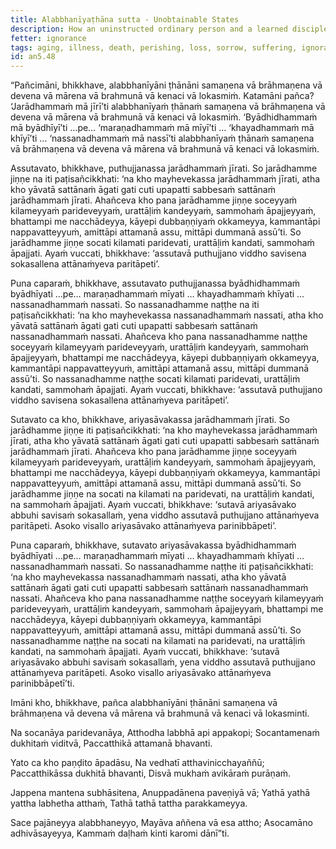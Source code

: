 ```yaml
---
title: Alabbhanīyaṭhāna sutta - Unobtainable States
description: How an uninstructed ordinary person and a learned disciple of the noble ones respond to the five unobtainable states of aging, illness, death, perishing, and loss.
fetter: ignorance
tags: aging, illness, death, perishing, loss, sorrow, suffering, ignorance, wisdom, an, an5
id: an5.48
---
```


“Pañcimāni, bhikkhave, alabbhanīyāni ṭhānāni samaṇena vā brāhmaṇena vā devena vā mārena vā brahmunā vā kenaci vā lokasmiṁ. Katamāni pañca? ‘Jarādhammaṁ mā jīrī’ti alabbhanīyaṁ ṭhānaṁ samaṇena vā brāhmaṇena vā devena vā mārena vā brahmunā vā kenaci vā lokasmiṁ. ‘Byādhidhammaṁ mā byādhīyī’ti …pe… ‘maraṇadhammaṁ mā mīyī’ti … ‘khayadhammaṁ mā khīyī’ti … ‘nassanadhammaṁ mā nassī’ti alabbhanīyaṁ ṭhānaṁ samaṇena vā brāhmaṇena vā devena vā mārena vā brahmunā vā kenaci vā lokasmiṁ.

Assutavato, bhikkhave, puthujjanassa jarādhammaṁ jīrati. So jarādhamme jiṇṇe na iti paṭisañcikkhati: ‘na kho mayhevekassa jarādhammaṁ jīrati, atha kho yāvatā sattānaṁ āgati gati cuti upapatti sabbesaṁ sattānaṁ jarādhammaṁ jīrati. Ahañceva kho pana jarādhamme jiṇṇe soceyyaṁ kilameyyaṁ parideveyyaṁ, urattāḷiṁ kandeyyaṁ, sammohaṁ āpajjeyyaṁ, bhattampi me nacchādeyya, kāyepi dubbaṇṇiyaṁ okkameyya, kammantāpi nappavatteyyuṁ, amittāpi attamanā assu, mittāpi dummanā assū’ti. So jarādhamme jiṇṇe socati kilamati paridevati, urattāḷiṁ kandati, sammohaṁ āpajjati. Ayaṁ vuccati, bhikkhave: ‘assutavā puthujjano viddho savisena sokasallena attānaṁyeva paritāpeti’.

Puna caparaṁ, bhikkhave, assutavato puthujjanassa byādhidhammaṁ byādhīyati …pe… maraṇadhammaṁ mīyati … khayadhammaṁ khīyati … nassanadhammaṁ nassati. So nassanadhamme naṭṭhe na iti paṭisañcikkhati: ‘na kho mayhevekassa nassanadhammaṁ nassati, atha kho yāvatā sattānaṁ āgati gati cuti upapatti sabbesaṁ sattānaṁ nassanadhammaṁ nassati. Ahañceva kho pana nassanadhamme naṭṭhe soceyyaṁ kilameyyaṁ parideveyyaṁ, urattāḷiṁ kandeyyaṁ, sammohaṁ āpajjeyyaṁ, bhattampi me nacchādeyya, kāyepi dubbaṇṇiyaṁ okkameyya, kammantāpi nappavatteyyuṁ, amittāpi attamanā assu, mittāpi dummanā assū’ti. So nassanadhamme naṭṭhe socati kilamati paridevati, urattāḷiṁ kandati, sammohaṁ āpajjati. Ayaṁ vuccati, bhikkhave: ‘assutavā puthujjano viddho savisena sokasallena attānaṁyeva paritāpeti’.

Sutavato ca kho, bhikkhave, ariyasāvakassa jarādhammaṁ jīrati. So jarādhamme jiṇṇe iti paṭisañcikkhati: ‘na kho mayhevekassa jarādhammaṁ jīrati, atha kho yāvatā sattānaṁ āgati gati cuti upapatti sabbesaṁ sattānaṁ jarādhammaṁ jīrati. Ahañceva kho pana jarādhamme jiṇṇe soceyyaṁ kilameyyaṁ parideveyyaṁ, urattāḷiṁ kandeyyaṁ, sammohaṁ āpajjeyyaṁ, bhattampi me nacchādeyya, kāyepi dubbaṇṇiyaṁ okkameyya, kammantāpi nappavatteyyuṁ, amittāpi attamanā assu, mittāpi dummanā assū’ti. So jarādhamme jiṇṇe na socati na kilamati na paridevati, na urattāḷiṁ kandati, na sammohaṁ āpajjati. Ayaṁ vuccati, bhikkhave: ‘sutavā ariyasāvako abbuhi savisaṁ sokasallaṁ, yena viddho assutavā puthujjano attānaṁyeva paritāpeti. Asoko visallo ariyasāvako attānaṁyeva parinibbāpeti’.

Puna caparaṁ, bhikkhave, sutavato ariyasāvakassa byādhidhammaṁ byādhīyati …pe… maraṇadhammaṁ mīyati … khayadhammaṁ khīyati … nassanadhammaṁ nassati. So nassanadhamme naṭṭhe iti paṭisañcikkhati: ‘na kho mayhevekassa nassanadhammaṁ nassati, atha kho yāvatā sattānaṁ āgati gati cuti upapatti sabbesaṁ sattānaṁ nassanadhammaṁ nassati. Ahañceva kho pana nassanadhamme naṭṭhe soceyyaṁ kilameyyaṁ parideveyyaṁ, urattāḷiṁ kandeyyaṁ, sammohaṁ āpajjeyyaṁ, bhattampi me nacchādeyya, kāyepi dubbaṇṇiyaṁ okkameyya, kammantāpi nappavatteyyuṁ, amittāpi attamanā assu, mittāpi dummanā assū’ti. So nassanadhamme naṭṭhe na socati na kilamati na paridevati, na urattāḷiṁ kandati, na sammohaṁ āpajjati. Ayaṁ vuccati, bhikkhave: ‘sutavā ariyasāvako abbuhi savisaṁ sokasallaṁ, yena viddho assutavā puthujjano attānaṁyeva paritāpeti. Asoko visallo ariyasāvako attānaṁyeva parinibbāpetī’ti.

Imāni kho, bhikkhave, pañca alabbhanīyāni ṭhānāni samaṇena vā brāhmaṇena vā devena vā mārena vā brahmunā vā kenaci vā lokasminti.

Na socanāya paridevanāya,
Atthodha labbhā api appakopi;
Socantamenaṁ dukhitaṁ viditvā,
Paccatthikā attamanā bhavanti.

Yato ca kho paṇḍito āpadāsu,
Na vedhatī atthavinicchayaññū;
Paccatthikāssa dukhitā bhavanti,
Disvā mukhaṁ avikāraṁ purāṇaṁ.

Jappena mantena subhāsitena,
Anuppadānena paveṇiyā vā;
Yathā yathā yattha labhetha atthaṁ,
Tathā tathā tattha parakkameyya.

Sace pajāneyya alabbhaneyyo,
Mayāva aññena vā esa attho;
Asocamāno adhivāsayeyya,
Kammaṁ daḷhaṁ kinti karomi dānī”ti.

